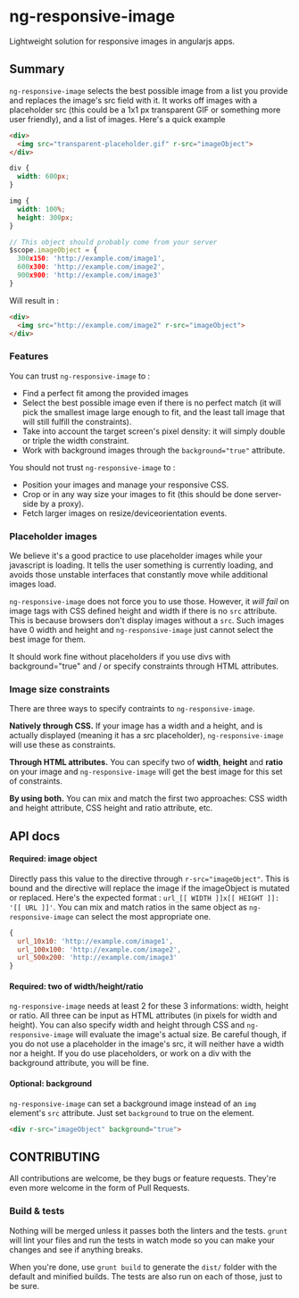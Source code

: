 # ng-responsive-image

Lightweight solution for responsive images in angularjs apps.

## Summary

`ng-responsive-image` selects the best possible image from a list you provide and replaces the image's src field with it. It works off images with a placeholder src (this could be a 1x1 px transparent GIF or something more user friendly), and a list of images. Here's a quick example

```html
<div>
  <img src="transparent-placeholder.gif" r-src="imageObject">
</div>
```

```css
div {
  width: 600px;
}

img {
  width: 100%;
  height: 300px;
}
```

```javascript
// This object should probably come from your server
$scope.imageObject = {
  300x150: 'http://example.com/image1',
  600x300: 'http://example.com/image2',
  900x900: 'http://example.com/image3'
}
```

Will result in :

```html
<div>
  <img src="http://example.com/image2" r-src="imageObject">
</div>
```

### Features

You can trust `ng-responsive-image` to :

- Find a perfect fit among the provided images
- Select the best possible image even if there is no perfect match (it will pick the smallest image large enough to fit, and the least tall image that will still fulfill the constraints).
- Take into account the target screen's pixel density: it will simply double or triple the width constraint.
- Work with background images through the `background="true"` attribute.

You should not trust `ng-responsive-image` to :

- Position your images and manage your responsive CSS.
- Crop or in any way size your images to fit (this should be done server-side by a proxy).
- Fetch larger images on resize/deviceorientation events.

### Placeholder images

We believe it's a good practice to use placeholder images while your javascript is loading. It tells the user something is currently loading, and avoids those unstable interfaces that constantly move while additional images load.

`ng-responsive-image` does not force you to use those. However, it _will fail_ on image tags with CSS defined height and width if there is no `src` attribute. This is because browsers don't display images without a `src`. Such images have 0 width and height and `ng-responsive-image` just cannot select the best image for them.

It should work fine without placeholders if you use divs with background="true" and / or specify constraints through HTML attributes.

### Image size constraints

There are three ways to specify contraints to `ng-responsive-image`.

__Natively through CSS.__ If your image has a width and a height, and is actually displayed (meaning it has a src placeholder), `ng-responsive-image` will use these as constraints.

__Through HTML attributes.__ You can specify two of __width__, __height__ and __ratio__ on your image and `ng-responsive-image` will get the best image for this set of constraints.

__By using both.__ You can mix and match the first two approaches: CSS width and height attribute, CSS height and ratio attribute, etc.

## API docs

#### Required: image object

Directly pass this value to the directive through `r-src="imageObject"`. This is bound and the directive will replace the image if the imageObject is mutated or replaced. Here's the expected format : `url_[[ WIDTH ]]x[[ HEIGHT ]]: '[[ URL ]]'`. You can mix and match ratios in the same object as `ng-responsive-image` can select the most appropriate one.

```javascript
{
  url_10x10: 'http://example.com/image1',
  url_100x100: 'http://example.com/image2',
  url_500x200: 'http://example.com/image3'
}
```

#### Required: two of width/height/ratio

`ng-responsive-image` needs at least 2 for these 3 informations: width, height or ratio. All three can be input as HTML attributes (in pixels for width and height). You can also specify width and height through CSS and `ng-responsive-image` will evaluate the image's actual size. Be careful though, if you do not use a placeholder in the image's src, it will neither have a width nor a height. If you do use placeholders, or work on a div with the background attribute, you will be fine.

#### Optional: background

`ng-responsive-image` can set a background image instead of an `img` element's `src` attribute. Just set `background` to true on the element.

```html
<div r-src="imageObject" background="true">
```


## CONTRIBUTING

All contributions are welcome, be they bugs or feature requests. They're even more welcome in the form of Pull Requests.

### Build & tests

Nothing will be merged unless it passes both the linters and the tests. `grunt` will lint your files and run the tests in watch mode so you can make your changes and see if anything breaks.

When you're done, use `grunt build` to generate the `dist/` folder with the default and minified builds. The tests are also run on each of those, just to be sure.